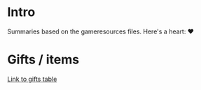 ---
---


# Intro

Summaries based on the gameresources files.
Here's a heart: ❤️

# Gifts / items

[Link to gifts table](gifts.md)

